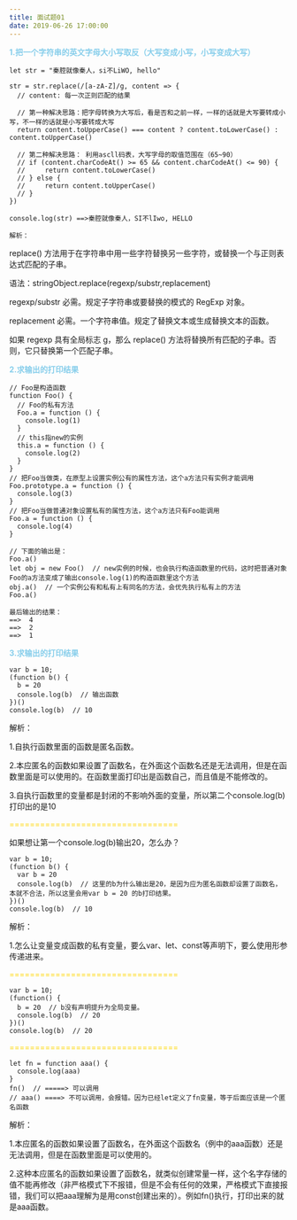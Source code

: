```yaml
---
title: 面试题01
date: 2019-06-26 17:00:00
---
```


<font color="skyblue"><b>1.把一个字符串的英文字母大小写取反（大写变成小写，小写变成大写）</b></font>

```
let str = "秦腔就像秦人，si不LiWO, hello"

str = str.replace(/[a-zA-Z]/g, content => {
  // content: 每一次正则匹配的结果

  // 第一种解决思路：把字母转换为大写后，看是否和之前一样，一样的话就是大写要转成小写，不一样的话就是小写要转成大写
  return content.toUpperCase() === content ? content.toLowerCase() : content.toUpperCase()

  // 第二种解决思路： 利用ascll码表，大写字母的取值范围在（65~90）
  // if (content.charCodeAt() >= 65 && content.charCodeAt() <= 90) {
  //     return content.toLowerCase()
  // } else {
  //     return content.toUpperCase()
  // }
})

console.log(str) ==>秦腔就像秦人，SI不lIwo, HELLO
```

<code>解析：</code>

replace() 方法用于在字符串中用一些字符替换另一些字符，或替换一个与正则表达式匹配的子串。

语法：stringObject.replace(regexp/substr,replacement)

regexp/substr 必需。规定子字符串或要替换的模式的 RegExp 对象。

replacement  必需。一个字符串值。规定了替换文本或生成替换文本的函数。

如果 regexp 具有全局标志 g，那么 replace() 方法将替换所有匹配的子串。否则，它只替换第一个匹配子串。

<font color="skyblue"><b>2.求输出的打印结果</b></font>

```
// Foo是构造函数
function Foo() {
  // Foo的私有方法
  Foo.a = function () {
    console.log(1)
  }
  // this指new的实例
  this.a = function () {
    console.log(2)
  }
}
// 把Foo当做类，在原型上设置实例公有的属性方法，这个a方法只有实例才能调用
Foo.prototype.a = function () {
  console.log(3)
}
// 把Foo当做普通对象设置私有的属性方法，这个a方法只有Foo能调用
Foo.a = function () {
  console.log(4)
}

// 下面的输出是：
Foo.a()
let obj = new Foo()  // new实例的时候，也会执行构造函数里的代码，这时把普通对象Foo的a方法变成了输出console.log(1)的构造函数里这个方法
obj.a()  // 一个实例公有和私有上有同名的方法，会优先执行私有上的方法
Foo.a()

最后输出的结果：  
==>  4
==>  2
==>  1
```

<font color="skyblue"><b>3.求输出的打印结果</b></font>
```
var b = 10;
(function b() {
  b = 20
  console.log(b)  // 输出函数
})()
console.log(b)  // 10
```		
解析：

1.自执行函数里面的函数是匿名函数。

2.本应匿名的函数如果设置了函数名，在外面这个函数名还是无法调用，但是在函数里面是可以使用的。在函数里面打印出是函数自己，而且值是不能修改的。

3.自执行函数里的变量都是封闭的不影响外面的变量，所以第二个console.log(b)打印出的是10
		
<font color="gold">=================================</font>

如果想让第一个console.log(b)输出20，怎么办？
```
var b = 10;
(function b() {
  var b = 20
  console.log(b)  // 这里的b为什么输出是20，是因为应为匿名函数却设置了函数名，本就不合法，所以这里会用var b = 20 的b打印结果。
})()
console.log(b)  // 10
```
		
解析：

1.怎么让变量变成函数的私有变量，要么var、let、const等声明下，要么使用形参传递进来。
		
<font color="gold">=================================</font>
```
var b = 10;
(function() {
  b = 20  // b没有声明提升为全局变量。
  console.log(b)  // 20
})()
console.log(b)  // 20
```		
		
<font color="gold">=================================</font>
```
let fn = function aaa() {
  console.log(aaa)
}
fn()  // =====> 可以调用
// aaa() ====> 不可以调用，会报错。因为已经let定义了fn变量，等于后面应该是一个匿名函数
```	

解析：

1.本应匿名的函数如果设置了函数名，在外面这个函数名（例中的aaa函数）还是无法调用，但是在函数里面是可以使用的。

2.这种本应匿名的函数如果设置了函数名，就类似创建常量一样，这个名字存储的值不能再修改（非严格模式下不报错，但是不会有任何的效果，严格模式下直接报错，我们可以把aaa理解为是用const创建出来的）。例如fn()执行，打印出来的就是aaa函数。

